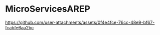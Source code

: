 # MicroServicesAREP



https://github.com/user-attachments/assets/0f4e4fce-76cc-48e9-bf67-fcabfe6aa2bc

